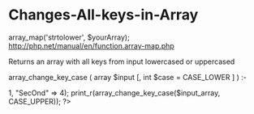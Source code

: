 Changes-All-keys-in-Array
=========================

array_map('strtolower', $yourArray);    http://php.net/manual/en/function.array-map.php                         

Returns an array with all keys from input lowercased or uppercased

array_change_key_case ( array $input [, int $case = CASE_LOWER ] )  :-

<?php
$input_array = array("FirSt" => 1, "SecOnd" => 4);
print_r(array_change_key_case($input_array, CASE_UPPER));
?>
